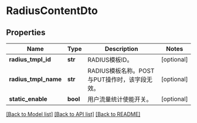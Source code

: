 # RadiusContentDto

## Properties
Name | Type | Description | Notes
------------ | ------------- | ------------- | -------------
**radius_tmpl_id** | **str** | RADIUS模板ID。 | [optional] 
**radius_tmpl_name** | **str** | RADIUS模板名称。POST与PUT操作时，该字段无效。 | [optional] 
**static_enable** | **bool** | 用户流量统计使能开关。 | [optional] 

[[Back to Model list]](../README.md#documentation-for-models) [[Back to API list]](../README.md#documentation-for-api-endpoints) [[Back to README]](../README.md)


